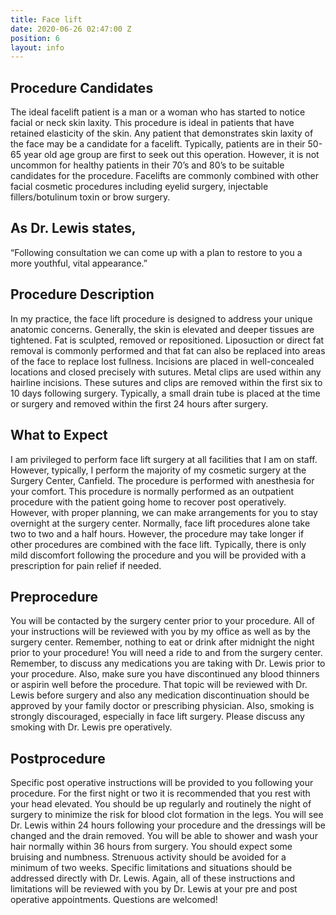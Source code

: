 ```yaml
---
title: Face lift
date: 2020-06-26 02:47:00 Z
position: 6
layout: info
---
```


## Procedure Candidates ##

The ideal facelift patient is a man or a woman who has started to notice facial or neck skin laxity. This procedure is ideal in patients that have retained elasticity of the skin. Any patient that demonstrates skin laxity of the face may be a candidate for a facelift. Typically, patients are in their 50-65 year old age group are first to seek out this operation. However, it is not uncommon for healthy patients in their 70’s and 80’s to be suitable candidates for the procedure. Facelifts are commonly combined with other facial cosmetic procedures including eyelid surgery, injectable fillers/botulinum toxin or brow surgery.


## As Dr. Lewis states, ##

“Following consultation we can come up with a plan to restore to you a more youthful, vital appearance.”


## Procedure Description ##

In my practice, the face lift procedure is designed to address your unique anatomic concerns. Generally, the skin is elevated and deeper tissues are tightened. Fat is sculpted, removed or repositioned. Liposuction or direct fat removal is commonly performed and that fat can also be replaced into areas of the face to replace lost fullness. Incisions are placed in well-concealed locations and closed precisely with sutures. Metal clips are used within any hairline incisions. These sutures and clips are removed within the first six to 10 days following surgery. Typically, a small drain tube is placed at the time or surgery and removed within the first 24 hours after surgery.


## What to Expect ##

I am privileged to perform face lift surgery at all facilities that I am on staff. However, typically, I perform the majority of my cosmetic surgery at the Surgery Center, Canfield. The procedure is performed with anesthesia for your comfort. This procedure is normally performed as an outpatient procedure with the patient going home to recover post operatively. However, with proper planning, we can make arrangements for you to stay overnight at the surgery center. Normally, face lift procedures alone take two to two and a half hours. However, the procedure may take longer if other procedures are combined with the face lift. Typically, there is only mild discomfort following the procedure and you will be provided with a prescription for pain relief if needed.


## Preprocedure ##

You will be contacted by the surgery center prior to your procedure. All of your instructions will be reviewed with you by my office as well as by the surgery center. Remember, nothing to eat or drink after midnight the night prior to your procedure! You will need a ride to and from the surgery center. Remember, to discuss any medications you are taking with Dr. Lewis prior to your procedure. Also, make sure you have discontinued any blood thinners or aspirin well before the procedure. That topic will be reviewed with Dr. Lewis before surgery and also any medication discontinuation should be approved by your family doctor or prescribing physician. Also, smoking is strongly discouraged, especially in face lift surgery. Please discuss any smoking with Dr. Lewis pre operatively.


## Postprocedure ##

Specific post operative instructions will be provided to you following your procedure. For the first night or two it is recommended that you rest with your head elevated. You should be up regularly and routinely the night of surgery to minimize the risk for blood clot formation in the legs. You will see Dr. Lewis within 24 hours following your procedure and the dressings will be changed and the drain removed. You will be able to shower and wash your hair normally within 36 hours from surgery. You should expect some bruising and numbness. Strenuous activity should be avoided for a minimum of two weeks. Specific limitations and situations should be addressed directly with Dr. Lewis. Again, all of these instructions and limitations will be reviewed with you by Dr. Lewis at your pre and post operative appointments. Questions are welcomed!


